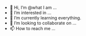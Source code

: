 - 👋 Hi, I’m @what I am ...
- 👀 I’m interested in ...
- 🌱 I’m currently learning everything.
- 💞️ I’m looking to collaborate on ...
- 📫 How to reach me ...

